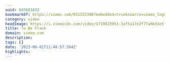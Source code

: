 ```yaml
---
uuid: 645601632
bookmarkOf: https://vimeo.com/831522300?embedded=true&source=vimeo_logo&owner=22604812
category: video
headImage: https://i.vimeocdn.com/video/1719823953-3af5a17e2f77aded3e5f720b7b3ca5d31118250d8d0fa9520c2342eba2f9d1e3-d_295x166
title: To Be Frank
domain: vimeo.com
description: 
tags: []
date: '2023-06-01T11:48:57.504Z'
highlights: 
---
```



